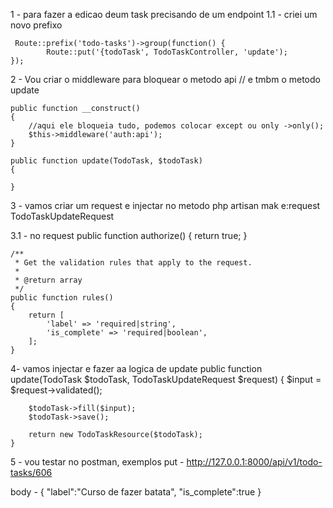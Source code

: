 1 - para fazer a edicao deum task precisando de um endpoint
    1.1 - criei um novo prefixo 

     Route::prefix('todo-tasks')->group(function() {
            Route::put('{todoTask', TodoTaskController, 'update');
    }); 

2 - Vou criar o middleware para bloquear o metodo api
    // e tmbm o metodo update

    public function __construct()
    {
        //aqui ele bloqueia tudo, podemos colocar except ou only ->only();
        $this->middleware('auth:api'); 
    }

    public function update(TodoTask, $todoTask)
    {
        
    }

3 - vamos criar um request e injectar no metodo
php artisan mak
e:request TodoTaskUpdateRequest

3.1 - no request
    public function authorize()
    {
        return true;
    }

    /**
     * Get the validation rules that apply to the request.
     *
     * @return array
     */
    public function rules()
    {
        return [
            'label' => 'required|string',
            'is_complete' => 'required|boolean',
        ];
    }

4- vamos injectar e fazer aa logica de update
public function update(TodoTask $todoTask, TodoTaskUpdateRequest $request)
    {
        $input = $request->validated();

        $todoTask->fill($input);
        $todoTask->save();

        return new TodoTaskResource($todoTask);
    }
5 - vou testar no postman, exemplos
put - http://127.0.0.1:8000/api/v1/todo-tasks/606

body - {
    "label":"Curso de fazer batata",
    "is_complete":true
}